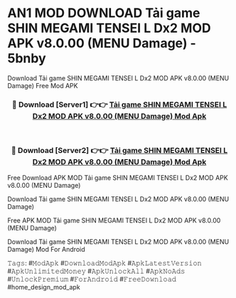 # AN1 MOD DOWNLOAD Tải game SHIN MEGAMI TENSEI L Dx2 MOD APK v8.0.00 (MENU Damage) - 5bnby
Download Tải game SHIN MEGAMI TENSEI L Dx2 MOD APK v8.0.00 (MENU Damage) Free Mod APK

<div align="center">
<h3>🔴 Download [Server1] 👉👉 <a href="https://apk-comot.site?title=Tải_game_SHIN_MEGAMI_TENSEI_L_Dx2_MOD_APK_v8.0.00_(MENU_Damage)">Tải game SHIN MEGAMI TENSEI L Dx2 MOD APK v8.0.00 (MENU Damage) Mod Apk</a></h3><br>

<h3>🔴 Download [Server2] 👉👉 <a href="https://apk-comot.site?title=Tải_game_SHIN_MEGAMI_TENSEI_L_Dx2_MOD_APK_v8.0.00_(MENU_Damage)">Tải game SHIN MEGAMI TENSEI L Dx2 MOD APK v8.0.00 (MENU Damage) Mod Apk</a></h3>
</div>


Free Download APK MOD Tải game SHIN MEGAMI TENSEI L Dx2 MOD APK v8.0.00 (MENU Damage)

Download Tải game SHIN MEGAMI TENSEI L Dx2 MOD APK v8.0.00 (MENU Damage) 

Free APK MOD Tải game SHIN MEGAMI TENSEI L Dx2 MOD APK v8.0.00 (MENU Damage) 

Download Tải game SHIN MEGAMI TENSEI L Dx2 MOD APK v8.0.00 (MENU Damage) Mod For Android

𝚃𝚊𝚐𝚜: #𝙼𝚘𝚍𝙰𝚙𝚔 #𝙳𝚘𝚠𝚗𝚕𝚘𝚊𝚍𝙼𝚘𝚍𝙰𝚙𝚔 #𝙰𝚙𝚔𝙻𝚊𝚝𝚎𝚜𝚝𝚅𝚎𝚛𝚜𝚒𝚘𝚗 #𝙰𝚙𝚔𝚄𝚗𝚕𝚒𝚖𝚒𝚝𝚎𝚍𝙼𝚘𝚗𝚎𝚢 #𝙰𝚙𝚔𝚄𝚗𝚕𝚘𝚌𝚔𝙰𝚕𝚕 #𝙰𝚙𝚔𝙽𝚘𝙰𝚍𝚜 #𝚄𝚗𝚕𝚘𝚌𝚔𝙿𝚛𝚎𝚖𝚒𝚞𝚖 #𝙵𝚘𝚛𝙰𝚗𝚍𝚛𝚘𝚒𝚍 #𝙵𝚛𝚎𝚎𝙳𝚘𝚠𝚗𝚕𝚘𝚊𝚍 #home_design_mod_apk